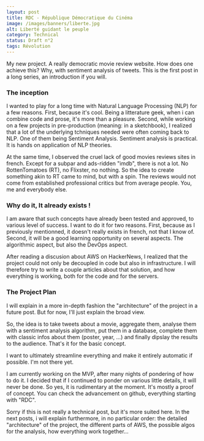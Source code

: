 ```yaml
---
layout: post
title: RDC - République Démocratique du Cinéma
image: /images/banners/liberte.jpg
alt: Liberté guidant le peuple
category: Technical
status: Draft n°2
tags: Révolution
---
```


My new project. A really democratic movie review website. How does one achieve this? Why, with sentiment analysis of tweets. This is the first post in a long series, an introduction if you will.

### The inception

I wanted to play for a long time with Natural Language Processing (NLP) for a few reasons. First, because it's cool. Being a litterature geek, when i can combine code and prose, it's more than a pleasure. Second, while working on a few projects in pre-production (meaning: in a sketchbook), I realized that a lot of the underlying tchniques needed were often coming back to NLP. One of them being Sentiment Analysis. Sentiment analysis is practical. It is hands on application of NLP theories.

At the same time, I observed the cruel lack of good movies reviews sites in french. Except for a subpar and ads-ridden "imdb", there is not a lot. No RottenTomatoes (RT), no Flixster, no nothing.
So the idea to create something akin to RT came to mind, but with a spin. The reviews would not come from established professional critics but from average people. You, me and everybody else.

### Why do it, It already exists !

I am aware that such concepts have already been tested and approved, to various level of success. I want to do it for two reasons. First, because as I previously mentionned, it doesn't really exists in french, not that I know of.
Second, it will be a good learning opportunity on several aspects. The algorithmic aspect, but also the DevOps aspect.

After reading a discusion about AWS on HackerNews, I realized that the project could not only be decoupled in code but also in infrastructure. I will therefore try to write a couple articles about that solution, and how everything is working, both for the code and for the servers.

### The Project Plan
I will explain in a more in-depth fashion the "architecture" of the project in a future post. But for now, I'll just explain the broad view.

So, the idea is to take tweets about a movie, aggregate them, analyse them with a sentiment analysis algorithm, put them in a database, complete them with classic infos about them (poster, year, ...) and finally dipslay the results to the audience. That's it for the basic concept.

I want to ultimately streamline everything and make it entirely automatic if possible. I'm not there yet.

I am currently working on the MVP, after many nights of pondering of how to do it. I decided that if I continued to ponder on various little details, it will never be done. So yes, it is rudimentary at the moment. It's mostly a proof of concept.
You can check the advancement on github, everything starting with "RDC".

Sorry if this is not really a technical post, but it's more suited here.
In the next posts, i will explain furthermore, in no particular order: the detailed "architecture" of the project, the different parts of AWS, the possible algos for the analysis, how everything work together...